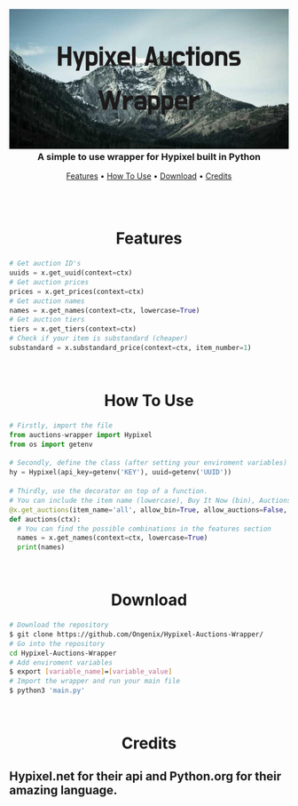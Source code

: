 <h3 align="center">
  <br>
  <a href="https://github.com/Ongenix/Hypixel-Auctions-Wrapper"><img src="https://github.com/Ongenix/Hypixel-Auctions-Wrapper/blob/main/Hypixel_Auctions_Wrapper.png?raw=true" alt="hypixel auctions wrapper"></a>
  <br>
  A simple to use wrapper for Hypixel built in Python
  <br>
</h3>

<p align="center">
  <a href="#features">Features</a> •
  <a href="#how-to-use">How To Use</a> •
  <a href="#download">Download</a> •
  <a href="#credits">Credits</a>
</p>

<br><br>

<h1 align="center" id="features">
  Features
</h1>

```python
# Get auction ID's
uuids = x.get_uuid(context=ctx)
# Get auction prices
prices = x.get_prices(context=ctx)
# Get auction names
names = x.get_names(context=ctx, lowercase=True)
# Get auction tiers
tiers = x.get_tiers(context=ctx)
# Check if your item is substandard (cheaper)
substandard = x.substandard_price(context=ctx, item_number=1)
```

<br>

<h1 align="center" id="how-to-use">
  How To Use
</h1>

```python
# Firstly, import the file
from auctions-wrapper import Hypixel
from os import getenv

# Secondly, define the class (after setting your enviroment variables)
hy = Hypixel(api_key=getenv('KEY'), uuid=getenv('UUID'))

# Thirdly, use the decorator on top of a function.
# You can include the item name (lowercase), Buy It Now (bin), Auctions and tiers
@x.get_auctions(item_name='all', allow_bin=True, allow_auctions=False, allowed_tier='all')
def auctions(ctx):
  # You can find the possible combinations in the features section
  names = x.get_names(context=ctx, lowercase=True)
  print(names)

```

<br>

<h1 align="center" id="download">
  Download
</h1>

```bash
# Download the repository
$ git clone https://github.com/Ongenix/Hypixel-Auctions-Wrapper/
# Go into the repository
cd Hypixel-Auctions-Wrapper
# Add enviroment variables
$ export [variable_name]=[variable_value]
# Import the wrapper and run your main file
$ python3 'main.py'
```

<br>

<h1 align="center" id="Credits">
  Credits
</h1>

## Hypixel.net for their api and Python.org for their amazing language.




